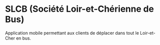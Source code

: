# SLCB (Société Loir-et-Chérienne de Bus)
Application mobile permettant aux clients de déplacer dans tout le Loir-et-Cher en bus.

